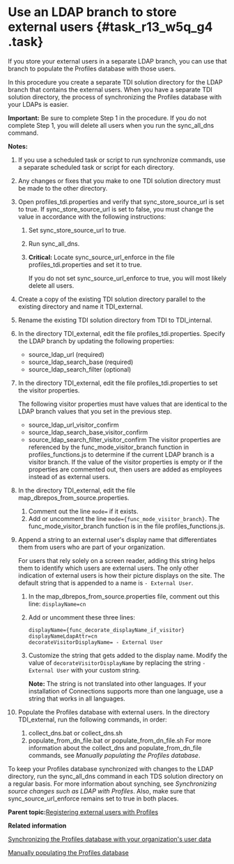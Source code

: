 # Use an LDAP branch to store external users {#task_r13_w5q_g4 .task}

If you store your external users in a separate LDAP branch, you can use that branch to populate the Profiles database with those users.

In this procedure you create a separate TDI solution directory for the LDAP branch that contains the external users. When you have a separate TDI solution directory, the process of synchronizing the Profiles database with your LDAPs is easier.

**Important:** Be sure to complete Step 1 in the procedure. If you do not complete Step 1, you will delete all users when you run the sync\_all\_dns command.

**Notes:**

1.  If you use a scheduled task or script to run synchronize commands, use a separate scheduled task or script for each directory.
2.  Any changes or fixes that you make to one TDI solution directory must be made to the other directory.

1.  Open profiles\_tdi.properties and verify that sync\_store\_source\_url is set to true. If sync\_store\_source\_url is set to false, you must change the value in accordance with the following instructions:

    1.  Set sync\_store\_source\_url to true.

    2.  Run sync\_all\_dns.

    3.  **Critical:** Locate sync\_source\_url\_enforce in the file profiles\_tdi.properties and set it to true.

        If you do not set sync\_source\_url\_enforce to true, you will most likely delete all users.

2.  Create a copy of the existing TDI solution directory parallel to the existing directory and name it TDI\_external.

3.  Rename the existing TDI solution directory from TDI to TDI\_internal.

4.  In the directory TDI\_external, edit the file profiles\_tdi.properties. Specify the LDAP branch by updating the following properties:

    -   source\_ldap\_url \(required\)
    -   source\_ldap\_search\_base \(required\)
    -   source\_ldap\_search\_filter \(optional\)
5.  In the directory TDI\_external, edit the file profiles\_tdi.properties to set the visitor properties.

    The following visitor properties must have values that are identical to the LDAP branch values that you set in the previous step.

    -   source\_ldap\_url\_visitor\_confirm
    -   source\_ldap\_search\_base\_visitor\_confirm
    -   source\_ldap\_search\_filter\_visitor\_confirm
    The visitor properties are referenced by the func\_mode\_visitor\_branch function in profiles\_functions.js to determine if the current LDAP branch is a visitor branch. If the value of the visitor properties is empty or if the properties are commented out, then users are added as employees instead of as external users.

6.  In the directory TDI\_external, edit the file map\_dbrepos\_from\_source.properties.

    1.  Comment out the line `mode=` if it exists.
    2.  Add or uncomment the line `mode={func_mode_visitor_branch}`. The func\_mode\_visitor\_branch function is in the file profiles\_functions.js.
7.  Append a string to an external user's display name that differentiates them from users who are part of your organization.

    For users that rely solely on a screen reader, adding this string helps them to identify which users are external users. The only other indication of external users is how their picture displays on the site. The default string that is appended to a name is `- External User`.

    1.  In the map\_dbrepos\_from\_source.properties file, comment out this line: `displayName=cn`
    2.  Add or uncomment these three lines:

        ```
        displayName={func_decorate_displayName_if_visitor}
        displayNameLdapAttr=cn
        decorateVisitorDisplayName= - External User
        ```

    3.  Customize the string that gets added to the display name. Modify the value of `decorateVisitorDisplayName` by replacing the string `- External User` with your custom string.

        **Note:** The string is not translated into other languages. If your installation of Connections supports more than one language, use a string that works in all languages.

8.  Populate the Profiles database with external users. In the directory TDI\_external, run the following commands, in order:

    1.  collect\_dns.bat or collect\_dns.sh
    2.  populate\_from\_dn\_file.bat or populate\_from\_dn\_file.sh
    For more information about the collect\_dns and populate\_from\_dn\_file commands, see *Manually populating the Profiles database*.


To keep your Profiles database synchronized with changes to the LDAP directory, run the sync\_all\_dns command in each TDS solution directory on a regular basis. For more information about synching, see *Synchronizing source changes such as LDAP with Profiles*. Also, make sure that sync\_source\_url\_enforce remains set to true in both places.

**Parent topic:**[Registering external users with Profiles](../admin/t_admin_profiles_external_user_script.md)

**Related information**  


[Synchronizing the Profiles database with your organization's user data](../admin/t_admin_profiles_sync_ldap.md)

[Manually populating the Profiles database](../install/t_prof_populate_manual.md)

